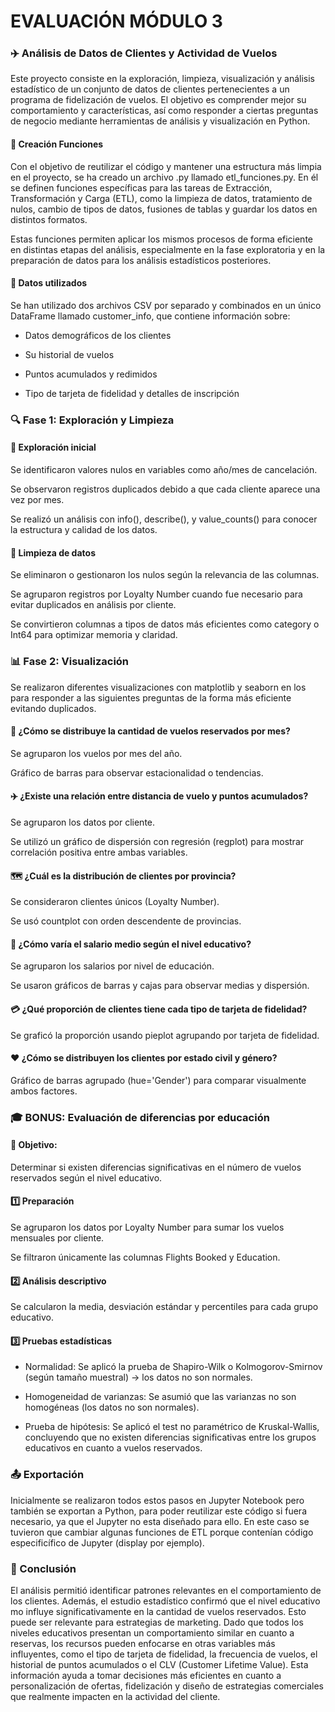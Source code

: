 # EVALUACIÓN MÓDULO 3 


### ✈️ Análisis de Datos de Clientes y Actividad de Vuelos

Este proyecto consiste en la exploración, limpieza, visualización y análisis estadístico de un conjunto de datos de clientes pertenecientes a un programa de fidelización de vuelos. El objetivo es comprender mejor su comportamiento y características, así como responder a ciertas preguntas de negocio mediante herramientas de análisis y visualización en Python.

#### 🧰 Creación Funciones

Con el objetivo de reutilizar el código y mantener una estructura más limpia en el proyecto, se ha creado un archivo .py llamado etl_funciones.py. En él se definen funciones específicas para las tareas de Extracción, Transformación y Carga (ETL), como la limpieza de datos, tratamiento de nulos, cambio de tipos de datos, fusiones de tablas y guardar los datos en distintos formatos.

Estas funciones permiten aplicar los mismos procesos de forma eficiente en distintas etapas del análisis, especialmente en la fase exploratoria y en la preparación de datos para los análisis estadísticos posteriores.

#### 📂 Datos utilizados

Se han utilizado dos archivos CSV por separado y combinados en un único DataFrame llamado customer_info, que contiene información sobre:

* Datos demográficos de los clientes

* Su historial de vuelos

* Puntos acumulados y redimidos

* Tipo de tarjeta de fidelidad y detalles de inscripción

### 🔍 Fase 1: Exploración y Limpieza

#### 🧭 Exploración inicial

Se identificaron valores nulos en variables como año/mes de cancelación.

Se observaron registros duplicados debido a que cada cliente aparece una vez por mes.

Se realizó un análisis con info(), describe(), y value_counts() para conocer la estructura y calidad de los datos.

#### 🧹 Limpieza de datos
Se eliminaron o gestionaron los nulos según la relevancia de las columnas.

Se agruparon registros por Loyalty Number cuando fue necesario para evitar duplicados en análisis por cliente.

Se convirtieron columnas a tipos de datos más eficientes como category o Int64 para optimizar memoria y claridad.

### 📊 Fase 2: Visualización

Se realizaron diferentes visualizaciones con matplotlib y seaborn en los para responder a las siguientes preguntas de la forma más eficiente evitando duplicados.

#### 📅 ¿Cómo se distribuye la cantidad de vuelos reservados por mes?

Se agruparon los vuelos por mes del año.

Gráfico de barras para observar estacionalidad o tendencias.

#### ✈️ ¿Existe una relación entre distancia de vuelo y puntos acumulados?

Se agruparon los datos por cliente.

Se utilizó un gráfico de dispersión con regresión (regplot) para mostrar correlación positiva entre ambas variables.

#### 🗺️ ¿Cuál es la distribución de clientes por provincia?

Se consideraron clientes únicos (Loyalty Number).

Se usó countplot con orden descendente de provincias.

#### 💸 ¿Cómo varía el salario medio según el nivel educativo?

Se agruparon los salarios por nivel de educación.

Se usaron gráficos de barras y cajas para observar medias y dispersión.

#### 💳 ¿Qué proporción de clientes tiene cada tipo de tarjeta de fidelidad?

Se graficó la proporción usando pieplot agrupando por tarjeta de fidelidad.

#### ❤️ ¿Cómo se distribuyen los clientes por estado civil y género?

Gráfico de barras agrupado (hue='Gender') para comparar visualmente ambos factores.

### 🎓 BONUS: Evaluación de diferencias por educación

#### 🎯 Objetivo:

Determinar si existen diferencias significativas en el número de vuelos reservados según el nivel educativo.

#### 1️⃣ Preparación

Se agruparon los datos por Loyalty Number para sumar los vuelos mensuales por cliente.

Se filtraron únicamente las columnas Flights Booked y Education.

#### 2️⃣ Análisis descriptivo

Se calcularon la media, desviación estándar y percentiles para cada grupo educativo.

#### 3️⃣ Pruebas estadísticas

* Normalidad: Se aplicó la prueba de Shapiro-Wilk o Kolmogorov-Smirnov (según tamaño muestral) → los datos no son normales.

* Homogeneidad de varianzas: Se asumió que las varianzas no son homogéneas (los datos no son normales).

* Prueba de hipótesis: Se aplicó el test no paramétrico de Kruskal-Wallis, concluyendo que no existen diferencias significativas entre los grupos educativos en cuanto a vuelos reservados.

### 📤 Exportación

Inicialmente se realizaron todos estos pasos en Jupyter Notebook pero también se exportan a Python, para poder reutilizar este código si fuera necesario, ya que el Jupyter no esta diseñado para ello. En este caso se tuvieron que cambiar algunas funciones de ETL porque contenían código especificífico de Jupyter (display por ejemplo).

### 🧪 Conclusión

El análisis permitió identificar patrones relevantes en el comportamiento de los clientes. Además, el estudio estadístico confirmó que el nivel educativo mo influye significativamente en la cantidad de vuelos reservados. Esto puede ser relevante para estrategias de marketing. Dado que todos los niveles educativos presentan un comportamiento similar en cuanto a reservas, los recursos pueden enfocarse en otras variables más influyentes, como el tipo de tarjeta de fidelidad, la frecuencia de vuelos, el historial de puntos acumulados o el CLV (Customer Lifetime Value). Esta información ayuda a tomar decisiones más eficientes en cuanto a personalización de ofertas, fidelización y diseño de estrategias comerciales que realmente impacten en la actividad del cliente.
